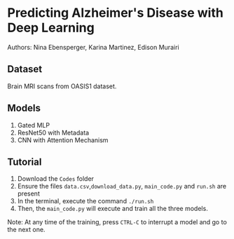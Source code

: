 # Predicting Alzheimer's Disease with Deep Learning
Authors: Nina Ebensperger, Karina Martinez, Edison Murairi
## Dataset
Brain MRI scans from OASIS1 dataset.
## Models
1. Gated MLP
2. ResNet50 with Metadata
3. CNN with Attention Mechanism
## Tutorial
1. Download the `Codes` folder
2. Ensure the files `data.csv`,`download_data.py`, `main_code.py` and `run.sh` are present
2. In the terminal, execute the command `./run.sh`
3. Then, the `main_code.py` will execute and train all the three models.

Note: At any time of the training, press `CTRL-C` to interrupt a model and go to the next one.